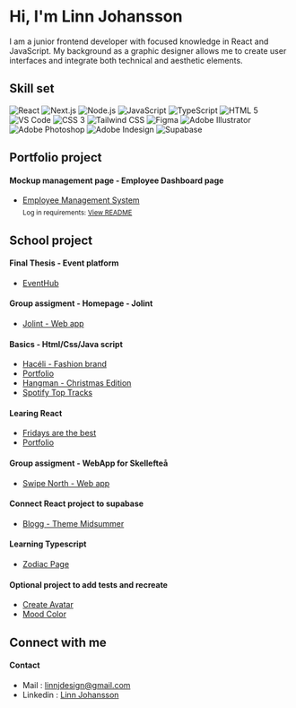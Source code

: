 # Hi, I'm Linn Johansson
I am a junior frontend developer with focused knowledge in React and JavaScript. My background as a graphic designer allows me to create user interfaces and integrate both technical and aesthetic elements.</p>

## Skill set
<p>
  <img alt="React" src="https://img.shields.io/badge/react-fff?style=for-the-badge&logo=react" />
  <img alt="Next.js" src="https://img.shields.io/badge/next.js 13-fff?style=for-the-badge&logo=nextdotjs&logoColor=000" />
  <img alt="Node.js" src="https://img.shields.io/badge/node.js-fff?style=for-the-badge&logo=nodedotjs" />
  <img alt="JavaScript" src="https://img.shields.io/badge/javascript-fff?style=for-the-badge&logo=javascript" />
  <img alt="TypeScript" src="https://img.shields.io/badge/typescript-fff?style=for-the-badge&logo=typescript" />
  <img alt="HTML 5" src="https://img.shields.io/badge/html5-fff?style=for-the-badge&logo=html5" />
  <img alt="VS Code" src="https://img.shields.io/badge/vs code-fff?style=for-the-badge&logo=visualstudiocode&logoColor=007ACC" />
  <img alt="CSS 3" src="https://img.shields.io/badge/css3-fff?style=for-the-badge&logo=css3&logoColor=1572B6" />
  <img alt="Tailwind CSS" src="https://img.shields.io/badge/tailwind-fff?style=for-the-badge&logo=tailwindcss" />
  <img alt="Figma" src="https://img.shields.io/badge/figma-fff?style=for-the-badge&logo=figma" />
  <img alt="Adobe Illustrator" src="https://img.shields.io/badge/illustrator-fff?style=for-the-badge&logo=adobeillustrator" />
  <img alt="Adobe Photoshop" src="https://img.shields.io/badge/photoshop-fff?style=for-the-badge&logo=adobephotoshop" />
  <img alt="Adobe Indesign" src="https://img.shields.io/badge/indesign-fff?style=for-the-badge&logo=adobeindesign" />
  <img alt="Supabase " src="https://img.shields.io/badge/supabase-fff?style=for-the-badge&logo=supabase" />
</p>

## Portfolio project  
#### Mockup management page - Employee Dashboard page
* [Employee Management System](https://employee-management-system-linn.vercel.app/login)  
<sub>Log in requirements: [View README](https://github.com/linjoh92/Employee-Management-System#readme)</sub>
  
## School project  
#### Final Thesis - Event platform
* [EventHub](https://eventhub-web.vercel.app/)

#### Group assigment - Homepage - Jolint 
* [Jolint - Web app](https://jolint-web.vercel.app/)

#### Basics - Html/Css/Java script
* [Hacéli - Fashion brand](https://linjoh92.github.io/Haceli/)
* [Portfolio](https://linjoh92.github.io/porfolio/)
* [Hangman - Christmas Edition](https://linjoh92.github.io/Hangman-Assigment-3/)
* [Spotify Top Tracks](https://linjoh92.github.io/Spotify-top-tracks/)

#### Learing React
* [Fridays are the best](https://react-assignment-3-linjoh92.vercel.app/)
* [Portfolio](https://react-assignment-5.vercel.app/)

#### Group assigment - WebApp for Skellefteå
* [Swipe North - Web app](https://swipe-north-2.vercel.app)

#### Connect React project to supabase
* [Blogg - Theme Midsummer](https://my-blog-linjoh92.vercel.app/blog)

#### Learning Typescript 
* [Zodiac Page](https://zodiac-page.vercel.app/)
  
#### Optional project to add tests and recreate
* [Create Avatar](https://createavatar.vercel.app/)
* [Mood Color](https://mood-color.vercel.app/)
  
## Connect with me    
#### Contact
* Mail : linnjdesign@gmail.com
* Linkedin : [Linn Johansson](https://www.linkedin.com/in/linn-johansson-50724167/)
